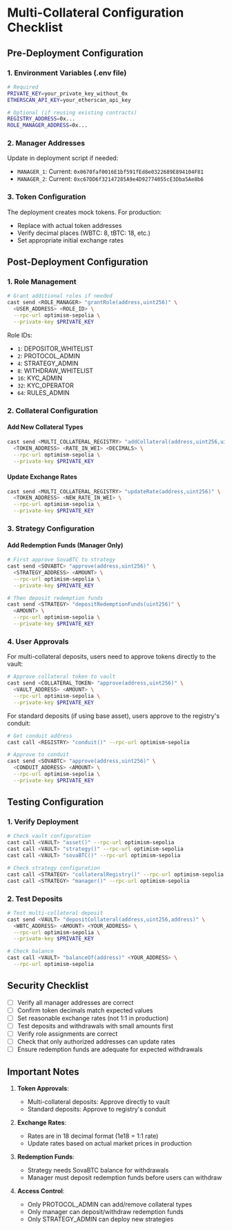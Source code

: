 # Multi-Collateral Configuration Checklist

## Pre-Deployment Configuration

### 1. Environment Variables (.env file)
```bash
# Required
PRIVATE_KEY=your_private_key_without_0x
ETHERSCAN_API_KEY=your_etherscan_api_key

# Optional (if reusing existing contracts)
REGISTRY_ADDRESS=0x...
ROLE_MANAGER_ADDRESS=0x...
```

### 2. Manager Addresses
Update in deployment script if needed:
- `MANAGER_1`: Current: `0x0670faf0016E1bf591fEd8e0322689E894104F81`
- `MANAGER_2`: Current: `0xc67DD6f32147285A9e4D92774055cE3Dba5Ae8b6`

### 3. Token Configuration
The deployment creates mock tokens. For production:
- Replace with actual token addresses
- Verify decimal places (WBTC: 8, tBTC: 18, etc.)
- Set appropriate initial exchange rates

## Post-Deployment Configuration

### 1. Role Management
```bash
# Grant additional roles if needed
cast send <ROLE_MANAGER> "grantRole(address,uint256)" \
  <USER_ADDRESS> <ROLE_ID> \
  --rpc-url optimism-sepolia \
  --private-key $PRIVATE_KEY
```

Role IDs:
- `1`: DEPOSITOR_WHITELIST
- `2`: PROTOCOL_ADMIN  
- `4`: STRATEGY_ADMIN
- `8`: WITHDRAW_WHITELIST
- `16`: KYC_ADMIN
- `32`: KYC_OPERATOR
- `64`: RULES_ADMIN

### 2. Collateral Configuration

#### Add New Collateral Types
```bash
cast send <MULTI_COLLATERAL_REGISTRY> "addCollateral(address,uint256,uint8)" \
  <TOKEN_ADDRESS> <RATE_IN_WEI> <DECIMALS> \
  --rpc-url optimism-sepolia \
  --private-key $PRIVATE_KEY
```

#### Update Exchange Rates
```bash
cast send <MULTI_COLLATERAL_REGISTRY> "updateRate(address,uint256)" \
  <TOKEN_ADDRESS> <NEW_RATE_IN_WEI> \
  --rpc-url optimism-sepolia \
  --private-key $PRIVATE_KEY
```

### 3. Strategy Configuration

#### Add Redemption Funds (Manager Only)
```bash
# First approve SovaBTC to strategy
cast send <SOVABTC> "approve(address,uint256)" \
  <STRATEGY_ADDRESS> <AMOUNT> \
  --rpc-url optimism-sepolia \
  --private-key $PRIVATE_KEY

# Then deposit redemption funds
cast send <STRATEGY> "depositRedemptionFunds(uint256)" \
  <AMOUNT> \
  --rpc-url optimism-sepolia \
  --private-key $PRIVATE_KEY
```

### 4. User Approvals

For multi-collateral deposits, users need to approve tokens directly to the vault:

```bash
# Approve collateral token to vault
cast send <COLLATERAL_TOKEN> "approve(address,uint256)" \
  <VAULT_ADDRESS> <AMOUNT> \
  --rpc-url optimism-sepolia \
  --private-key $PRIVATE_KEY
```

For standard deposits (if using base asset), users approve to the registry's conduit:

```bash
# Get conduit address
cast call <REGISTRY> "conduit()" --rpc-url optimism-sepolia

# Approve to conduit
cast send <SOVABTC> "approve(address,uint256)" \
  <CONDUIT_ADDRESS> <AMOUNT> \
  --rpc-url optimism-sepolia \
  --private-key $PRIVATE_KEY
```

## Testing Configuration

### 1. Verify Deployment
```bash
# Check vault configuration
cast call <VAULT> "asset()" --rpc-url optimism-sepolia
cast call <VAULT> "strategy()" --rpc-url optimism-sepolia
cast call <VAULT> "sovaBTC()" --rpc-url optimism-sepolia

# Check strategy configuration  
cast call <STRATEGY> "collateralRegistry()" --rpc-url optimism-sepolia
cast call <STRATEGY> "manager()" --rpc-url optimism-sepolia
```

### 2. Test Deposits
```bash
# Test multi-collateral deposit
cast send <VAULT> "depositCollateral(address,uint256,address)" \
  <WBTC_ADDRESS> <AMOUNT> <YOUR_ADDRESS> \
  --rpc-url optimism-sepolia \
  --private-key $PRIVATE_KEY

# Check balance
cast call <VAULT> "balanceOf(address)" <YOUR_ADDRESS> \
  --rpc-url optimism-sepolia
```

## Security Checklist

- [ ] Verify all manager addresses are correct
- [ ] Confirm token decimals match expected values
- [ ] Set reasonable exchange rates (not 1:1 in production)
- [ ] Test deposits and withdrawals with small amounts first
- [ ] Verify role assignments are correct
- [ ] Check that only authorized addresses can update rates
- [ ] Ensure redemption funds are adequate for expected withdrawals

## Important Notes

1. **Token Approvals**: 
   - Multi-collateral deposits: Approve directly to vault
   - Standard deposits: Approve to registry's conduit

2. **Exchange Rates**: 
   - Rates are in 18 decimal format (1e18 = 1:1 rate)
   - Update rates based on actual market prices in production

3. **Redemption Funds**:
   - Strategy needs SovaBTC balance for withdrawals
   - Manager must deposit redemption funds before users can withdraw

4. **Access Control**:
   - Only PROTOCOL_ADMIN can add/remove collateral types
   - Only manager can deposit/withdraw redemption funds
   - Only STRATEGY_ADMIN can deploy new strategies